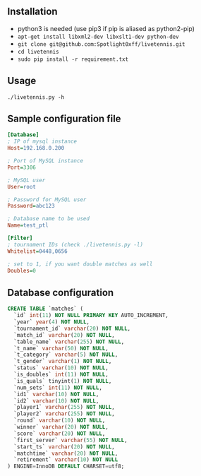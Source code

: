 Installation
---

* python3 is needed (use pip3 if pip is aliased as python2-pip)
* `apt-get install libxml2-dev libxslt1-dev python-dev`
* `git clone git@github.com:Spotlight0xff/livetennis.git`
* `cd livetennis`
* `sudo pip install -r requirement.txt`

Usage
---
`./livetennis.py -h`

Sample configuration file
---
```ini
[Database]
; IP of mysql instance
Host=192.168.0.200

; Port of MySQL instance
Port=3306

; MySQL user
User=root

; Password for MySQL user
Password=abc123

; Database name to be used
Name=test_ptl

[Filter]
; tournament IDs (check ./livetennis.py -l)
Whitelist=0448,0656

; set to 1, if you want double matches as well
Doubles=0
```


Database configuration
---

```sql
CREATE TABLE `matches` (
  `id` int(11) NOT NULL PRIMARY KEY AUTO_INCREMENT,
  `year` year(4) NOT NULL,
  `tournament_id` varchar(20) NOT NULL,
  `match_id` varchar(20) NOT NULL,
  `table_name` varchar(255) NOT NULL,
  `t_name` varchar(50) NOT NULL,
  `t_category` varchar(5) NOT NULL,
  `t_gender` varchar(1) NOT NULL,
  `status` varchar(10) NOT NULL,
  `is_doubles` int(11) NOT NULL,
  `is_quals` tinyint(1) NOT NULL,
  `num_sets` int(11) NOT NULL,
  `id1` varchar(10) NOT NULL,
  `id2` varchar(10) NOT NULL,
  `player1` varchar(255) NOT NULL,
  `player2` varchar(255) NOT NULL,
  `round` varchar(10) NOT NULL,
  `winner` varchar(20) NOT NULL,
  `score` varchar(20) NOT NULL,
  `first_server` varchar(55) NOT NULL,
  `start_ts` varchar(20) NOT NULL,
  `matchtime` varchar(20) NOT NULL,
  `retirement` varchar(10) NOT NULL
) ENGINE=InnoDB DEFAULT CHARSET=utf8;
```
